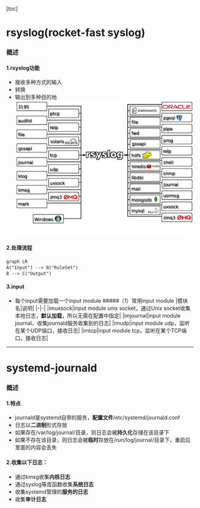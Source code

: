[toc]
# rsyslog(rocket-fast syslog)
### 概述
#### 1.rsyslog功能
* 接收多种方式的输入
* 转换
* 输出到多种目的地
![](./imgs/rsyslog_vs_journald_01.png)

#### 2.处理流程
```mermaid
graph LR
A("Input") --> B("RuleSet")
B --> C("Output")
```

#### 3.input
* 每个input需要加载一个input module
#####（1）常用input module
|模块名|说明|
|-|-|
|imuxsock|input module unix socket，通过Unix socket收集本地日志，**默认加载**，所以无需在配置中指定|
|imjournal|input module journal，收集journald服务收集到的日志|
|imudp|input module udp，监听在某个UDP端口，接收日志|
|imtcp|input module tcp，监听在某个TCP端口，接收日志|

***
# systemd-journald
### 概述
#### 1.特点
* journald是systemd自带的服务，**配置文件**/etc/systemd/journald.conf
* 日志以**二进制**形式存放
* 如果存在/var/log/journal/目录，则日志会被**持久化**存储在该目录下
* 如果不存在该目录，则日志会被**临时**存放在/run/log/journal/目录下，重启后里面的内容会丢失
#### 2.收集以下日志：
* 通过kmsg收集**内核日志**
* 通过syslog等库函数收集**系统日志**
* 收集systemd管理的**服务的日志**
* 收集**审计日志**
